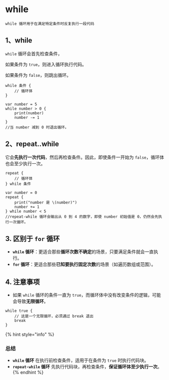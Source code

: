 # while

`while 循环用于在满足特定条件时反复执行一段代码`



## 1、while

`while` 循环会首先检查条件，

如果条件为 `true`，则进入循环执行代码。

如果条件为 `false`，则跳出循环。

```
while 条件 {
    // 循环体
}

var number = 5
while number > 0 {
    print(number)
    number -= 1
}
//当 number 减到 0 时退出循环。
```



## 2、repeat..while

它会**先执行一次代码**，然后再检查条件。因此，即使条件一开始为 `false`，循环体也会至少执行一次。

```
repeat {
    // 循环体
} while 条件

var number = 0
repeat {
    print("number 是 \(number)")
    number += 1
} while number < 5
//repeat-while 循环会输出从 0 到 4 的数字，即使 number 初始值是 0，仍然会先执行一次循环。
```

## 3. **区别于 `for` 循环**

* **`while` 循环**：更适合那些**循环次数不确定**的场景，只要满足条件就会一直执行。
* **`for` 循环**：更适合那些**已知要执行固定次数**的场景（如遍历数组或范围）。

## 4. **注意事项**

* 如果 `while` 循环的条件一直为 `true`，而循环体中没有改变条件的逻辑，可能会导致**无限循环**。

```
while true {
    // 这是一个无限循环，必须通过 break 退出
    break
}
```



{% hint style="info" %}
### 总结

* **`while` 循环** 在执行前检查条件，适用于在条件为 `true` 时执行代码块。
* **`repeat-while` 循环** 先执行代码块，再检查条件，**保证循环体至少执行一次**。
{% endhint %}

